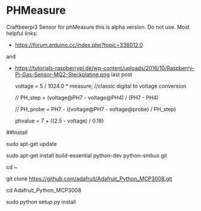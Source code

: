 # PHMeasure
Craftbeerpi3 Sensor for phMeasure
this is alpha version. Do not use.
Most helpful links:
- https://forum.arduino.cc/index.php?topic=336012.0

and

- https://tutorials-raspberrypi.de/wp-content/uploads/2016/10/Raspberry-Pi-Gas-Sensor-MQ2-Steckplatine.png last post


  voltage = 5 / 1024.0 * measure; //classic digital to voltage conversion


  // PH_step = (voltage@PH7 - voltage@PH4) / (PH7 - PH4)


  // PH_probe = PH7 - ((voltage@PH7 - voltage@probe) / PH_step)


  phvalue = 7 + ((2.5 - voltage) / 0.18)

##Install

sudo apt-get update

sudo apt-get install build-essential python-dev python-smbus git

cd ~

git clone https://github.com/adafruit/Adafruit_Python_MCP3008.git

cd Adafruit_Python_MCP3008

sudo python setup.py install
